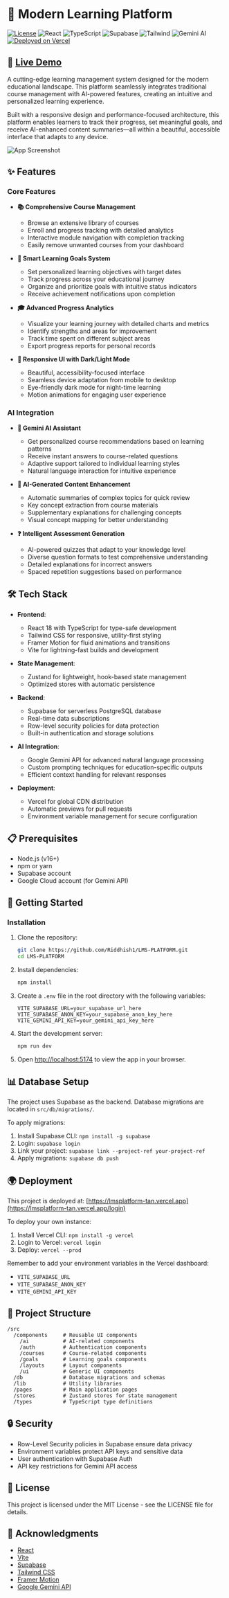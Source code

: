# 🚀 Modern Learning Platform

[![License](https://img.shields.io/badge/license-MIT-blue.svg)](LICENSE)
![React](https://img.shields.io/badge/React-18-blue)
![TypeScript](https://img.shields.io/badge/TypeScript-5-blue)
![Supabase](https://img.shields.io/badge/Supabase-Latest-green)
![Tailwind](https://img.shields.io/badge/Tailwind-3-blueviolet)
![Gemini AI](https://img.shields.io/badge/Gemini%20AI-Powered-orange)
[![Deployed on Vercel](https://img.shields.io/badge/Deployed%20on-Vercel-black)](https://lmsplatform-tan.vercel.app)

## 🌟 [Live Demo](https://lmsplatform-tan.vercel.app/login)

A cutting-edge learning management system designed for the modern educational landscape. This platform seamlessly integrates traditional course management with AI-powered features, creating an intuitive and personalized learning experience.

Built with a responsive design and performance-focused architecture, this platform enables learners to track their progress, set meaningful goals, and receive AI-enhanced content summaries—all within a beautiful, accessible interface that adapts to any device.

![App Screenshot](https://via.placeholder.com/800x400?text=Learning+Platform+Screenshot)

## ✨ Features

### Core Features
- **📚 Comprehensive Course Management** 
  - Browse an extensive library of courses
  - Enroll and progress tracking with detailed analytics
  - Interactive module navigation with completion tracking
  - Easily remove unwanted courses from your dashboard

- **🎯 Smart Learning Goals System**
  - Set personalized learning objectives with target dates
  - Track progress across your educational journey
  - Organize and prioritize goals with intuitive status indicators
  - Receive achievement notifications upon completion

- **🎓 Advanced Progress Analytics**
  - Visualize your learning journey with detailed charts and metrics
  - Identify strengths and areas for improvement
  - Track time spent on different subject areas
  - Export progress reports for personal records

- **🎨 Responsive UI with Dark/Light Mode**
  - Beautiful, accessibility-focused interface
  - Seamless device adaptation from mobile to desktop
  - Eye-friendly dark mode for night-time learning
  - Motion animations for engaging user experience

### AI Integration
- **🤖 Gemini AI Assistant**
  - Get personalized course recommendations based on learning patterns
  - Receive instant answers to course-related questions
  - Adaptive support tailored to individual learning styles
  - Natural language interaction for intuitive experience

- **📝 AI-Generated Content Enhancement**
  - Automatic summaries of complex topics for quick review
  - Key concept extraction from course materials
  - Supplementary explanations for challenging concepts
  - Visual concept mapping for better understanding

- **❓ Intelligent Assessment Generation**
  - AI-powered quizzes that adapt to your knowledge level
  - Diverse question formats to test comprehensive understanding
  - Detailed explanations for incorrect answers
  - Spaced repetition suggestions based on performance

## 🛠️ Tech Stack

- **Frontend**: 
  - React 18 with TypeScript for type-safe development
  - Tailwind CSS for responsive, utility-first styling
  - Framer Motion for fluid animations and transitions
  - Vite for lightning-fast builds and development

- **State Management**: 
  - Zustand for lightweight, hook-based state management
  - Optimized stores with automatic persistence

- **Backend**: 
  - Supabase for serverless PostgreSQL database
  - Real-time data subscriptions
  - Row-level security policies for data protection
  - Built-in authentication and storage solutions

- **AI Integration**: 
  - Google Gemini API for advanced natural language processing
  - Custom prompting techniques for education-specific outputs
  - Efficient context handling for relevant responses

- **Deployment**: 
  - Vercel for global CDN distribution
  - Automatic previews for pull requests
  - Environment variable management for secure configuration

## 📋 Prerequisites

- Node.js (v16+)
- npm or yarn
- Supabase account
- Google Cloud account (for Gemini API)

## 🚀 Getting Started

### Installation

1. Clone the repository:
   ```bash
   git clone https://github.com/Riddhish1/LMS-PLATFORM.git
   cd LMS-PLATFORM
   ```

2. Install dependencies:
   ```bash
   npm install
   ```

3. Create a `.env` file in the root directory with the following variables:
   ```
   VITE_SUPABASE_URL=your_supabase_url_here
   VITE_SUPABASE_ANON_KEY=your_supabase_anon_key_here
   VITE_GEMINI_API_KEY=your_gemini_api_key_here
   ```

4. Start the development server:
   ```bash
   npm run dev
   ```

5. Open [http://localhost:5174](http://localhost:5174) to view the app in your browser.

## 📊 Database Setup

The project uses Supabase as the backend. Database migrations are located in `src/db/migrations/`.

To apply migrations:
1. Install Supabase CLI: `npm install -g supabase`
2. Login: `supabase login`
3. Link your project: `supabase link --project-ref your-project-ref`
4. Apply migrations: `supabase db push`

## 🌍 Deployment

This project is deployed at: [https://lmsplatform-tan.vercel.app](https://lmsplatform-tan.vercel.app/login)

To deploy your own instance:

1. Install Vercel CLI: `npm install -g vercel`
2. Login to Vercel: `vercel login`
3. Deploy: `vercel --prod`

Remember to add your environment variables in the Vercel dashboard:
- `VITE_SUPABASE_URL`
- `VITE_SUPABASE_ANON_KEY`
- `VITE_GEMINI_API_KEY`

## 🧩 Project Structure

```
/src
  /components     # Reusable UI components
    /ai           # AI-related components
    /auth         # Authentication components
    /courses      # Course-related components
    /goals        # Learning goals components
    /layouts      # Layout components
    /ui           # Generic UI components
  /db             # Database migrations and schemas
  /lib            # Utility libraries
  /pages          # Main application pages
  /stores         # Zustand stores for state management
  /types          # TypeScript type definitions
```

## 🔒 Security

- Row-Level Security policies in Supabase ensure data privacy
- Environment variables protect API keys and sensitive data
- User authentication with Supabase Auth
- API key restrictions for Gemini API access

## 📄 License

This project is licensed under the MIT License - see the LICENSE file for details.

## 🙏 Acknowledgments

- [React](https://reactjs.org/)
- [Vite](https://vitejs.dev/)
- [Supabase](https://supabase.io/)
- [Tailwind CSS](https://tailwindcss.com/)
- [Framer Motion](https://www.framer.com/motion/)
- [Google Gemini API](https://ai.google.dev/) 